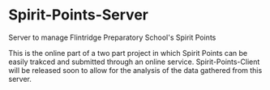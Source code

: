 # Spirit-Points-Server
Server to manage Flintridge Preparatory School's Spirit Points

This is the online part of a two part project in which Spirit Points can be easily trakced and submitted through an online service.
Spirit-Points-Client will be released soon to allow for the analysis of the data gathered from this server.
